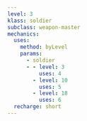 ```yaml
---
level: 3
klass: soldier
subclass: weapon-master
mechanics:
  uses:
    method: byLevel
    params:
      - soldier
      - - level: 3
          uses: 4
        - level: 10
          uses: 5
        - level: 18
          uses: 6
  recharge: short
---
```

